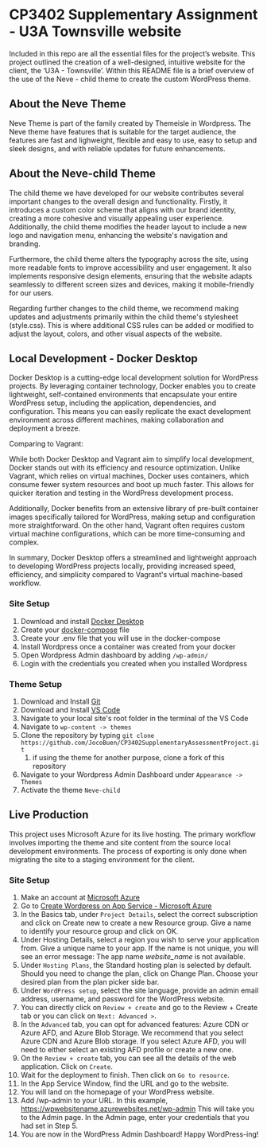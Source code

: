 # CP3402 Supplementary Assignment - U3A Townsville website

Included in this repo are all the essential files for the project’s website. This project outlined the creation of a well-designed, intuitive website for the client, the ‘U3A - Townsville’. Within this README file is a brief overview of the use of the Neve - child theme to create the custom WordPress theme.

## About the Neve Theme

Neve Theme is part of the family created by Themeisle in Wordpress. The Neve theme have features that is suitable for the target audience, the features are fast and lighweight, flexible and easy to use, easy to setup and sleek designs, and with reliable updates for future enhancements.

## About the Neve-child Theme

The child theme we have developed for our website contributes several important changes to the overall design and functionality. Firstly, it introduces a custom color scheme that aligns with our brand identity, creating a more cohesive and visually appealing user experience. Additionally, the child theme modifies the header layout to include a new logo and navigation menu, enhancing the website's navigation and branding.

Furthermore, the child theme alters the typography across the site, using more readable fonts to improve accessibility and user engagement. It also implements responsive design elements, ensuring that the website adapts seamlessly to different screen sizes and devices, making it mobile-friendly for our users.

Regarding further changes to the child theme, we recommend making updates and adjustments primarily within the child theme's stylesheet (style.css). This is where additional CSS rules can be added or modified to adjust the layout, colors, and other visual aspects of the website.

## Local Development - Docker Desktop

Docker Desktop is a cutting-edge local development solution for WordPress projects. By leveraging container technology, Docker enables you to create lightweight, self-contained environments that encapsulate your entire WordPress setup, including the application, dependencies, and configuration. This means you can easily replicate the exact development environment across different machines, making collaboration and deployment a breeze.

Comparing to Vagrant:

While both Docker Desktop and Vagrant aim to simplify local development, Docker stands out with its efficiency and resource optimization. Unlike Vagrant, which relies on virtual machines, Docker uses containers, which consume fewer system resources and boot up much faster. This allows for quicker iteration and testing in the WordPress development process.

Additionally, Docker benefits from an extensive library of pre-built container images specifically tailored for WordPress, making setup and configuration more straightforward. On the other hand, Vagrant often requires custom virtual machine configurations, which can be more time-consuming and complex.

In summary, Docker Desktop offers a streamlined and lightweight approach to developing WordPress projects locally, providing increased speed, efficiency, and simplicity compared to Vagrant's virtual machine-based workflow.

### Site Setup

1. Download and install [Docker Desktop](https://www.docker.com/products/docker-desktop/)
2. Create your [docker-compose](https://gist.github.com/erikyuzwa/7411752ddcb95b09434aa88f38d91630) file
3. Create your .env file that you will use in the docker-compose
4. Install Wordpress once a container was created from your docker
5. Open Wordpress Admin dashboard by adding `/wp-admin/`
6. Login with the credentials you created when you installed Wordpress

### Theme Setup

1. Download and Install [Git](https://git-scm.com/book/en/v2/Getting-Started-Installing-Git)
2. Download and Install [VS Code](https://code.visualstudio.com/download)
3. Navigate to your local site's root folder in the terminal of the VS Code
4. Navigate to `wp-content -> themes`
5. Clone the repository by typing `git clone https://github.com/JocoBuen/CP3402SupplementaryAssessmentProject.git`
    1. if using the theme for another purpose, clone a fork of this repository
6. Navigate to your Wordpress Admin Dashboard under `Appearance -> Themes`
7. Activate the theme `Neve-child`

## Live Production

This project uses Microsoft Azure for its live hosting. The primary workflow involves importing the theme and site content from the source local  development environments. The process of exporting is only done when migrating the site to a staging environment for the client.

### Site Setup

1. Make an account at [Microsoft Azure](https://azure.microsoft.com/en-au/free/search/?ef_id=_k_EAIaIQobChMIyLTzpvSpgAMV-mwPAh0upAszEAAYASAAEgLcavD_BwE_k_&OCID=AIDcmmxbrcqs76_SEM__k_EAIaIQobChMIyLTzpvSpgAMV-mwPAh0upAszEAAYASAAEgLcavD_BwE_k_&gad=1&gclid=EAIaIQobChMIyLTzpvSpgAMV-mwPAh0upAszEAAYASAAEgLcavD_BwE)
2. Go to [Create Wordpress on App Service - Microsoft Azure](https://portal.azure.com/#create/WordPress.WordPress)
3. In the Basics tab, under `Project Details`, select the correct subscription and click on Create new to create a new Resource group. Give a name to identify your resource group and click on OK.
4. Under Hosting Details, select a region you wish to serve your application from. Give a unique name to your app. If the name is not unique, you will see an error message: The app name _website_name_ is not available.
5. Under `Hosting Plans`, the Standard hosting plan is selected by default. Should you need to change the plan, click on Change Plan. Choose your desired plan from the plan picker side bar.
6. Under `WordPress setup`, select the site language, provide an admin email address, username, and password for the WordPress website.
7. You can directly click on `Review + create` and go to the Review + Create tab or you can click on `Next: Advanced >`.
8. In the `Advanced` tab, you can opt for advanced features: Azure CDN or Azure AFD, and Azure Blob Storage. We recommend that you select Azure CDN and Azure Blob storage. If you select Azure AFD, you will need to either select an existing AFD profile or create a new one.
9. On the `Review + create` tab, you can see all the details of the web application. Click on `Create`.
10. Wait for the deployment to finish. Then click on `Go to resource`.
11. In the App Service Window, find the URL and go to the website.
12. You will land on the homepage of your WordPress website.
13. Add /wp-admin to your URL. In this example, https://wpwebsitename.azurewebsites.net/wp-admin This will take you to the Admin page. In the Admin page, enter your credentials that you had set in Step 5.
14. You are now in the WordPress Admin Dashboard! Happy WordPress-ing!